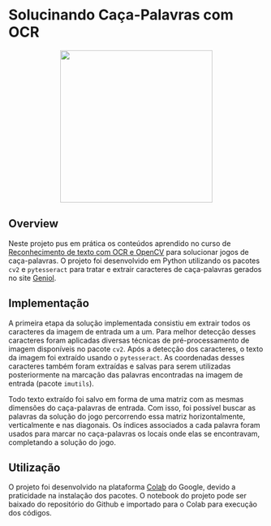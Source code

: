 # Solucinando Caça-Palavras com OCR

<p align="center">
  <img width="300" height="300" src="https://github.com/kamillafsilva/test-ocr/assets/43034083/8250beb1-0d0e-401d-8f43-4362208fff6e">
</p>

## Overview
Neste projeto pus em prática os conteúdos aprendido no curso de [Reconhecimento de texto com OCR e OpenCV](https://cursos.alura.com.br/formacao-visao-computacional-opencv) para solucionar jogos de caça-palavras. O projeto foi desenvolvido em Python utilizando os pacotes `cv2` e `pytesseract` para tratar e extrair caracteres de caça-palavras gerados no site [Geniol](https://www.geniol.com.br/palavras/caca-palavras/criador/).

## Implementação
A primeira etapa da solução implementada consistiu em extrair todos os caracteres da imagem de entrada um a um. Para melhor detecção desses caracteres foram aplicadas diversas técnicas de pré-processamento de imagem disponíveis no pacote `cv2`. Após a detecção dos caracteres, o texto da imagem foi extraído usando o `pytesseract`. As coordenadas desses caracteres também foram extraídas e salvas para serem utilizadas posteriormente na marcação das palavras encontradas na imagem de entrada (pacote `imutils`).

Todo texto extraído foi salvo em forma de uma matriz com as mesmas dimensões do caça-palavras de entrada. Com isso, foi possível buscar as palavras da solução do jogo percorrendo essa matriz horizontalmente, verticalmente e nas diagonais. Os índices associados a cada palavra foram usados para marcar no caça-palavras os locais onde elas se encontravam, completando a solução do jogo.

## Utilização
O projeto foi desenvolvido na plataforma [Colab](https://colab.research.google.com/) do Google, devido a praticidade na instalação dos pacotes. O notebook do projeto pode ser baixado do repositório do Github e importado para o Colab para execução dos códigos.
